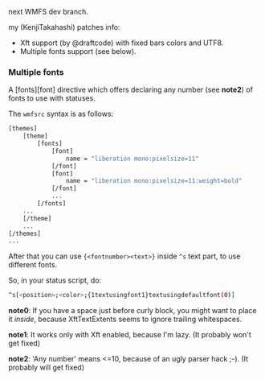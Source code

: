 next WMFS dev branch.

my (KenjiTakahashi) patches info:

* Xft support (by @draftcode) with fixed bars colors and UTF8.
* Multiple fonts support (see below).

### Multiple fonts
A [fonts][font] directive which offers declaring any number (see **note2**) of fonts to use with statuses.

The `wmfsrc` syntax is as follows:
```sh
[themes]
    [theme]
        [fonts]
            [font]
                name = "liberation mono:pixelsize=11"
            [/font]
            [font]
                name = "liberation mono:pixelsize=11:weight=bold"
            [/font]
            ...
        [/fonts]
    ...
    [/theme]
    ...
[/themes]
...
```

After that you can use `{<fontnumber><text>}` inside `^s` text part, to use different fonts.

So, in your status script, do:
```sh
^s[<position>;<color>;{1textusingfont1}textusingdefaultfont(0)]
```
**note0**: If you have a space just before curly block, you might want to place it *inside*, because XftTextExtents seems to ignore trailing whitespaces.

**note1**: It works only with Xft enabled, because I'm lazy. (It probably won't get fixed)

**note2**: 'Any number' means <=10, because of an ugly parser hack ;-). (It probably will get fixed)
